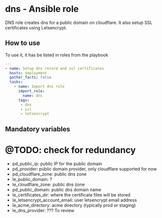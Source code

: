 # dns - Ansible role

DNS role creates dns for a public domain on cloudflare.
It also setup SSL certificates using Letsencrypt.

## How to use

To use it, it has be listed in roles from the playbook

```yaml
---
- name: Setup dns record and ssl certificates
  hosts: deployment
  gather_facts: false
  tasks:
    - name: Import dns role
      import_role:
        name: dns
      tags:
       - dns
       - ssl
       - letsencrypt
```

## Mandatory variables

# @TODO: check for redundancy

* pd_public_ip:  public IP for the public domain
* pd_provider: public domain provider, only cloudflare supported for now
* pd_cloudflare_zone: public dns zone
* le_public_domain: ?
* le_cloudflare_zone: public dns zone
* pd_public_domain: public dns domain name
* le_certificates_dir:  where the certificate files will be stored
* le_letsencrypt_account_email: user letsencrypt email address
* le_acme_directory: acme directory (typically prod or staging)
* le_dns_provider: ??? To review

